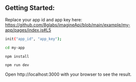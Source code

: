 ## Getting Started:

Replace your app id and app key here:
https://github.com/8glabs/imagineApi/blob/main/example/my-app/pages/index.js#L5

```sh
init("app_id", "app_key");
```

```sh
cd my-app

npm install

npm run dev
```

Open http://localhost:3000 with your browser to see the result.
